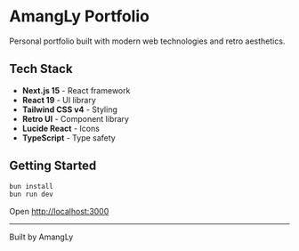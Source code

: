 # AmangLy Portfolio

Personal portfolio built with modern web technologies and retro aesthetics.

## Tech Stack

- **Next.js 15** - React framework
- **React 19** - UI library
- **Tailwind CSS v4** - Styling
- **Retro UI** - Component library
- **Lucide React** - Icons
- **TypeScript** - Type safety

## Getting Started

```bash
bun install
bun run dev
```

Open [http://localhost:3000](http://localhost:3000)

---

Built by AmangLy
